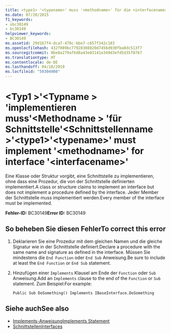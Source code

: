 ```yaml
---
title: <type1> '<typename>' muss '<methodname>' für die <interfacename>-Schnittstelle implementieren.
ms.date: 07/20/2015
f1_keywords:
- vbc30149
- bc30149
helpviewer_keywords:
- BC30149
ms.assetid: 29d1b7f4-dca7-478c-bbe7-c657f342c183
ms.openlocfilehash: 432f089bc77928308820d7456d930fba8dc513f7
ms.sourcegitcommit: 0be8a279af6d8a43e03141e349d3efd5d35f8767
ms.translationtype: HT
ms.contentlocale: de-DE
ms.lasthandoff: 04/18/2019
ms.locfileid: "59304908"
---
```

# <a name="type1typename-must-implement-methodname-for-interface-interfacename"></a><span data-ttu-id="4eae1-102">\<Typ1 >'\<Typname > 'implementieren muss'\<Methodname > 'für Schnittstelle'\<Schnittstellenname >'</span><span class="sxs-lookup"><span data-stu-id="4eae1-102">\<type1>'\<typename>' must implement '\<methodname>' for interface '\<interfacename>'</span></span>
<span data-ttu-id="4eae1-103">Eine Klasse oder Struktur vorgibt, eine Schnittstelle zu implementieren, ohne dass eine Prozedur, die von der Schnittstelle definierten implementiert.</span><span class="sxs-lookup"><span data-stu-id="4eae1-103">A class or structure claims to implement an interface but does not implement a procedure defined by the interface.</span></span> <span data-ttu-id="4eae1-104">Jeder Member der Schnittstelle muss implementiert werden.</span><span class="sxs-lookup"><span data-stu-id="4eae1-104">Every member of the interface must be implemented.</span></span>  
  
 <span data-ttu-id="4eae1-105">**Fehler-ID:** BC30149</span><span class="sxs-lookup"><span data-stu-id="4eae1-105">**Error ID:** BC30149</span></span>  
  
## <a name="to-correct-this-error"></a><span data-ttu-id="4eae1-106">So beheben Sie diesen Fehler</span><span class="sxs-lookup"><span data-stu-id="4eae1-106">To correct this error</span></span>  
  
1. <span data-ttu-id="4eae1-107">Deklarieren Sie eine Prozedur mit dem gleichen Namen und die gleiche Signatur wie in der Schnittstelle definiert.</span><span class="sxs-lookup"><span data-stu-id="4eae1-107">Declare a procedure with the same name and signature as defined in the interface.</span></span> <span data-ttu-id="4eae1-108">Müssen Sie mindestens die `End Function` oder `End Sub` Anweisung.</span><span class="sxs-lookup"><span data-stu-id="4eae1-108">Be sure to include at least the `End Function` or `End Sub` statement.</span></span>  
  
2. <span data-ttu-id="4eae1-109">Hinzufügen einer `Implements` Klausel am Ende der `Function` oder `Sub` Anweisung.</span><span class="sxs-lookup"><span data-stu-id="4eae1-109">Add an `Implements` clause to the end of the `Function` or `Sub` statement.</span></span> <span data-ttu-id="4eae1-110">Zum Beispiel:</span><span class="sxs-lookup"><span data-stu-id="4eae1-110">For example:</span></span>  
  
    ```  
    Public Sub DoSomething() Implements IBaseInterface.DoSomething  
    ```  
  
## <a name="see-also"></a><span data-ttu-id="4eae1-111">Siehe auch</span><span class="sxs-lookup"><span data-stu-id="4eae1-111">See also</span></span>

- [<span data-ttu-id="4eae1-112">Implements-Anweisung</span><span class="sxs-lookup"><span data-stu-id="4eae1-112">Implements Statement</span></span>](../../../visual-basic/language-reference/statements/implements-statement.md)
- [<span data-ttu-id="4eae1-113">Schnittstellen</span><span class="sxs-lookup"><span data-stu-id="4eae1-113">Interfaces</span></span>](../../../visual-basic/programming-guide/language-features/interfaces/index.md)
